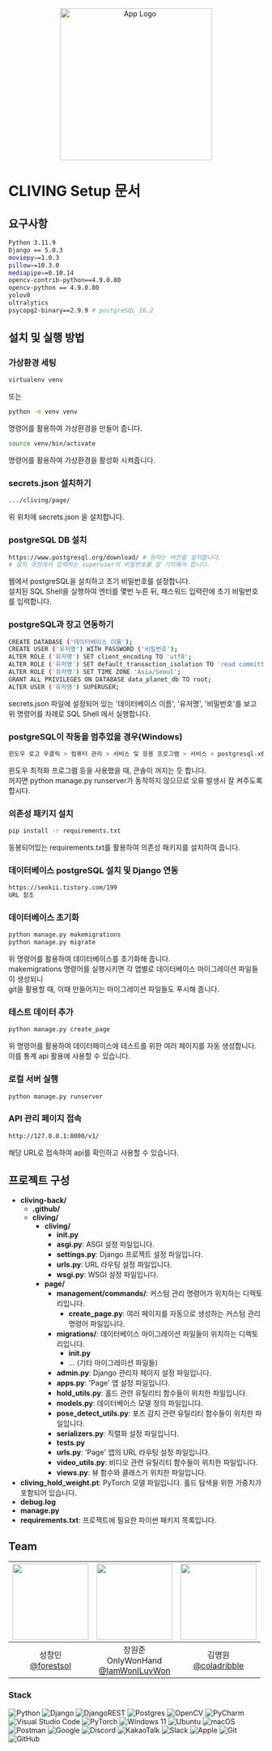 <div align=center>
    <img src="assets/images/Logo.png" alt="App Logo" width="300"/>
</div>

# CLIVING Setup 문서
## 요구사항
```bash
Python 3.11.9
Django == 5.0.3
moviepy==1.0.3
pillow==10.3.0
mediapipe==0.10.14
opencv-contrib-python==4.9.0.80
opencv-python == 4.9.0.80
yolov8
ultralytics
psycopg2-binary==2.9.9 # postgreSQL 16.2
```

## 설치 및 실행 방법
### 가상환경 세팅
```bash
virtualenv venv
```
또는
```bash
python -m venv venv
```
명령어를 활용하여 가상환경을 만들어 줍니다.

```bash
source venv/bin/activate
```
명령어를 활용하여 가상환경을 활성화 시켜줍니다.

### secrets.json 설치하기
```bash
.../cliving/page/
```
위 위치에 secrets.json 을 설치합니다.

### postgreSQL DB 설치
```bash
https://www.postgresql.org/download/ # 원하는 버전을 설치합니다.
# 설치 과정에서 입력하는 superuser의 비밀번호를 잘 기억해야 합니다.
```
웹에서 postgreSQL을 설치하고 초기 비밀번호를 설정합니다.  
설치된 SQL Shell을 실행하여 엔터를 몇번 누른 뒤, 패스워드 입력란에 초기 비밀번호를 입력합니다.

### postgreSQL과 장고 연동하기
```bash
CREATE DATABASE ('데이터베이스 이름');
CREATE USER ('유저명') WITH PASSWORD ('비밀번호');
ALTER ROLE ('유저명') SET client_encoding TO 'utf8';
ALTER ROLE ('유저명') SET default_transaction_isolation TO 'read committed';
ALTER ROLE ('유저명') SET TIME ZONE 'Asia/Seoul';
GRANT ALL PRIVILEGES ON DATABASE data_planet_db TO root;
ALTER USER ('유저명') SUPERUSER;
```
secrets.json 파일에 설정되어 있는 '데이터베이스 이름', '유저명', '비밀번호'를 보고  
위 명령어를 차례로 SQL Shell 에서 실행합니다.

### postgreSQL이 작동을 멈추었을 경우(Windows)
```bash
윈도우 로고 우클릭 > 컴퓨터 관리 > 서비스 및 응용 프로그램 > 서비스 > postgresql-x64-16 을 찾아 우클릭 > 시작
```
윈도우 최적화 프로그램 등을 사용했을 때, 콘솔이 꺼지는 듯 합니다.  
꺼지면 python manage.py runserver가 동작하지 않으므로 오류 발생시 잘 켜주도록 합시다.

### 의존성 패키지 설치
```bash
pip install -r requirements.txt
```
동봉되어있는 requirements.txt를 활용하여 의존성 패키지를 설치하여 줍니다.

### 데이터베이스 postgreSQL 설치 및 Django 연동
```bash
https://seokii.tistory.com/199 
URL 참조
```

### 데이터베이스 초기화
```bash
python manage.py makemigrations
python manage.py migrate
```
위 명령어를 활용하여 데이터베이스를 초기화해 줍니다.  
makemigrations 명령어를 실행시키면 각 앱별로 데이터베이스 마이그레이션 파일들이 생성되니  
git을 활용할 때, 이때 만들어지는 마이그레이션 파일들도 푸시해 줍니다.

### 테스트 데이터 추가
```bash
python manage.py create_page
```
위 명령어를 활용하여 데이터페이스에 테스트를 위한 여러 페이지를 자동 생성합니다.
이를 통계 api 활용에 사용할 수 있습니다.

### 로컬 서버 실행
```bash
python manage.py runserver
```

### API 관리 페이지 접속
```bash
http://127.0.0.1:8000/v1/
```
해당 URL로 접속하여 api를 확인하고 사용할 수 있습니다.

## 프로젝트 구성

- **cliving-back/**
  - **.github/**
  - **cliving/**
    - **cliving/**
      - **__init__.py**
      - **asgi.py**: ASGI 설정 파일입니다.
      - **settings.py**: Django 프로젝트 설정 파일입니다.
      - **urls.py**: URL 라우팅 설정 파일입니다.
      - **wsgi.py**: WSGI 설정 파일입니다.
    - **page/**
      - **management/commands/**: 커스텀 관리 명령어가 위치하는 디렉토리입니다.
        - **create_page.py**: 여러 페이지를 자동으로 생성하는 커스텀 관리 명령어 파일입니다.
      - **migrations/**: 데이터베이스 마이그레이션 파일들이 위치하는 디렉토리입니다.
        - **__init__.py**
        - ... (기타 마이그레이션 파일들)
      - **admin.py**: Django 관리자 페이지 설정 파일입니다.
      - **apps.py**: 'Page' 앱 설정 파일입니다.
      - **hold_utils.py**: 홀드 관련 유틸리티 함수들이 위치한 파일입니다.
      - **models.py**: 데이터베이스 모델 정의 파일입니다.
      - **pose_detect_utils.py**: 포즈 감지 관련 유틸리티 함수들이 위치한 파일입니다.
      - **serializers.py**: 직렬화 설정 파일입니다.
      - **tests.py**
      - **urls.py**: 'Page' 앱의 URL 라우팅 설정 파일입니다.
      - **video_utils.py**: 비디오 관련 유틸리티 함수들이 위치한 파일입니다.
      - **views.py**: 뷰 함수와 클래스가 위치한 파일입니다.
- **cliving_hold_weight.pt**: PyTorch 모델 파일입니다. 홀드 탐색을 위한 가중치가 포함되어 있습니다.
- **debug.log**
- **manage.py**
- **requirements.txt**: 프로젝트에 필요한 파이썬 패키지 목록입니다.


## Team
| <img src="https://avatars.githubusercontent.com/u/51287968?v=4" width="150" height="150"/> | <img src="https://avatars.githubusercontent.com/u/113083948?v=4" width="150" height="150"/> | <img src="https://avatars.githubusercontent.com/u/134242170?v=4" width="150" height="150"/> |
|:------------------------------------------------------------------------------------------:|:------------------------------------------------------------------------------------------:|:-------------------------------------------------------------------------------------------:|
|                     성창민<br/>[@forestsol](https://github.com/forestsol)                     |         장원준 <br/>OnlyWonHand<br/>[@IamWonILuvWon](https://github.com/IamWonILuvWon)        |                     김명원<br/>[@coladribble](https://github.com/coladribble)                      |


### Stack
![Python](https://img.shields.io/badge/python-3670A0?style=for-the-badge&logo=python&logoColor=ffdd54)
![Django](https://img.shields.io/badge/django-%23092E20.svg?style=for-the-badge&logo=django&logoColor=white)
![DjangoREST](https://img.shields.io/badge/DJANGO-REST-ff1709?style=for-the-badge&logo=django&logoColor=white&color=ff1709&labelColor=gray)
![Postgres](https://img.shields.io/badge/postgres-%23316192.svg?style=for-the-badge&logo=postgresql&logoColor=white)
![OpenCV](https://img.shields.io/badge/opencv-%23white.svg?style=for-the-badge&logo=opencv&logoColor=white)
![PyCharm](https://img.shields.io/badge/pycharm-143?style=for-the-badge&logo=pycharm&logoColor=black&color=black&labelColor=green)
![Visual Studio Code](https://img.shields.io/badge/Visual%20Studio%20Code-0078d7.svg?style=for-the-badge&logo=visual-studio-code&logoColor=white)
![PyTorch](https://img.shields.io/badge/PyTorch-%23EE4C2C.svg?style=for-the-badge&logo=PyTorch&logoColor=white)
![Windows 11](https://img.shields.io/badge/Windows%2011-%230079d5.svg?style=for-the-badge&logo=Windows%2011&logoColor=white)
![Ubuntu](https://img.shields.io/badge/Ubuntu-E95420?style=for-the-badge&logo=ubuntu&logoColor=white)
![macOS](https://img.shields.io/badge/mac%20os-000000?style=for-the-badge&logo=macos&logoColor=F0F0F0)
![Postman](https://img.shields.io/badge/Postman-FF6C37?style=for-the-badge&logo=postman&logoColor=white)
![Google](https://img.shields.io/badge/google-4285F4?style=for-the-badge&logo=google&logoColor=white)
![Discord](https://img.shields.io/badge/Discord-%235865F2.svg?style=for-the-badge&logo=discord&logoColor=white)
![KakaoTalk](https://img.shields.io/badge/kakaotalk-ffcd00.svg?style=for-the-badge&logo=kakaotalk&logoColor=000000)
![Slack](https://img.shields.io/badge/Slack-4A154B?style=for-the-badge&logo=slack&logoColor=white)
![Apple](https://img.shields.io/badge/Apple-%23000000.svg?style=for-the-badge&logo=apple&logoColor=white)
![Git](https://img.shields.io/badge/git-%23F05033.svg?style=for-the-badge&logo=git&logoColor=white)
![GitHub](https://img.shields.io/badge/github-%23121011.svg?style=for-the-badge&logo=github&logoColor=white)

